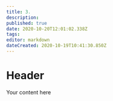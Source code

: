 ```yaml
---
title: 3. 
description: 
published: true
date: 2020-10-20T12:01:02.338Z
tags: 
editor: markdown
dateCreated: 2020-10-19T10:41:30.850Z
---
```


# Header
Your content here